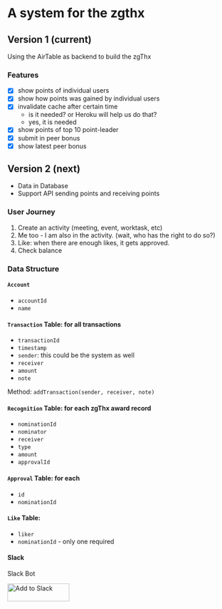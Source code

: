 # A system for the zgthx

## Version 1 (current)
Using the AirTable as backend to build the zgThx

### Features
- [X] show points of individual users
- [X] show how points was gained by individual users
- [X] invalidate cache after certain time
  - is it needed? or Heroku will help us do that?
  - yes, it is needed
- [X] show points of top 10 point-leader
- [X] submit in peer bonus
- [X] show latest peer bonus

## Version 2 (next)
- Data in Database
- Support API sending points and receiving points


### User Journey
1. Create an activity (meeting, event, worktask, etc)
2. Me too - I am also in the activity.
  (wait, who has the right to do so?)
3. Like: when there are enough likes, it gets approved.
4. Check balance 

### Data Structure

#### `Account`
 - `accountId`
 - `name`

#### `Transaction` Table: for all transactions
 - `transactionId`
 - `timestamp`
 - `sender`: this could be the system as well 
 - `receiver`
 - `amount`
 - `note`

Method: `addTransaction(sender, receiver, note)`

#### `Recognition` Table: for each zgThx award record
 - `nominationId`
 - `nominator`
 - `receiver`
 - `type`
 - `amount`
 - `approvalId`

#### `Approval` Table: for each 
 - `id`
 - `nominationId`

#### `Like` Table:
 - `liker`
 - `nominationId` - only one required
 
 
#### Slack
Slack Bot

<a href="https://slack.com/oauth/authorize?client_id=7469092725.595551711459&scope=commands,bot,chat:write:bot,users:read,emoji:read,reactions:read,reactions:write"><img alt="Add to Slack" height="40" width="139" src="https://platform.slack-edge.com/img/add_to_slack.png" srcset="https://platform.slack-edge.com/img/add_to_slack.png 1x, https://platform.slack-edge.com/img/add_to_slack@2x.png 2x"></a>

